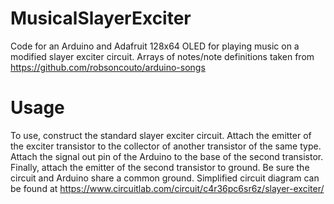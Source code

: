 # MusicalSlayerExciter
Code for an Arduino and Adafruit 128x64 OLED for playing music on a modified slayer exciter circuit. Arrays of notes/note definitions taken from https://github.com/robsoncouto/arduino-songs

# Usage
To use, construct the standard slayer exciter circuit. Attach the emitter of the exciter transistor to the collector of another transistor of the same type. Attach the signal out pin of the Arduino to the base of the second transistor. Finally, attach the emitter of the second transistor to ground. Be sure the circuit and Arduino share a common ground. Simplified circuit diagram can be found at https://www.circuitlab.com/circuit/c4r36pc6sr6z/slayer-exciter/
